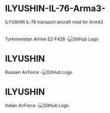 # ILYUSHIN-IL-76-Arma3-
ILYUSHIN IL-76 transport aircraft mod for ArmA3
#
Turkmenistan Airline EZ-F428
-![GitHub Logo](http://arma3.nobatgeldi.com/images/il_76/363)
# ILYUSHIN
Russain AirForce
-![GitHub Logo](http://arma3.nobatgeldi.com/images/il_76/512)
# ILYUSHIN
Indian AirForce
-![GitHub Logo](http://arma3.nobatgeldi.com/images/il_76/942)
